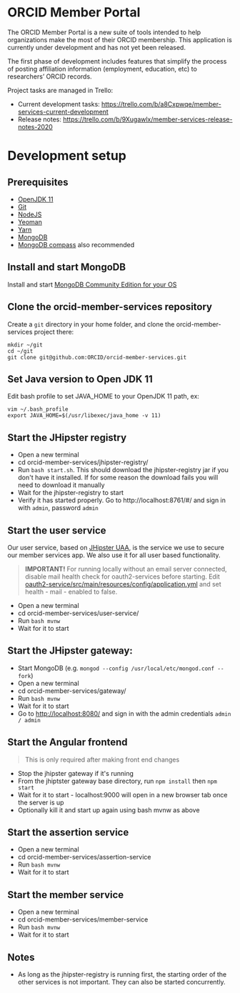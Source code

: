 # ORCID Member Portal

The ORCID Member Portal is a new suite of tools intended to help organizations make the most of their ORCID membership. This application is currently under development and has not yet been released.

The first phase of development includes features that simplify the process of posting affiliation information (employment, education, etc) to researchers’ ORCID records.

Project tasks are managed in Trello:

-   Current development tasks: https://trello.com/b/a8Cxpwqe/member-services-current-development
-   Release notes: https://trello.com/b/9Xugawlx/member-services-release-notes-2020

# Development setup

## Prerequisites

-   [OpenJDK 11](https://openjdk.java.net/install/)
-   [Git](https://git-scm.com/downloads)
-   [NodeJS](https://nodejs.org/en/download)
-   [Yeoman](https://yeoman.io/learning/)
-   [Yarn](https://yarnpkg.com/lang/en/docs/install/#mac-stable)
-   [MongoDB](https://docs.mongodb.com/manual/installation/)
-   [MongoDB compass](https://www.mongodb.com/products/compass) also recommended

## Install and start MongoDB

Install and start [MongoDB Community Edition for your OS](https://docs.mongodb.com/manual/administration/install-community/)

## Clone the orcid-member-services repository

Create a `git` directory in your home folder, and clone the orcid-member-services project there:

    mkdir ~/git
    cd ~/git
    git clone git@github.com:ORCID/orcid-member-services.git

## Set Java version to Open JDK 11

Edit bash profile to set JAVA_HOME to your OpenJDK 11 path, ex:

    vim ~/.bash_profile
    export JAVA_HOME=$(/usr/libexec/java_home -v 11)

## Start the JHipster registry

-   Open a new terminal
-   cd orcid-member-services/jhipster-registry/
-   Run `bash start.sh`. This should download the jhipster-registry jar if you don't have it installed. If for some reason the download fails you will need to download it manually
-   Wait for the jhipster-registry to start
-   Verify it has started properly. Go to http://localhost:8761/#/ and sign in with `admin`, password `admin`

## Start the user service

Our user service, based on [JHipster UAA](https://www.jhipster.tech/using-uaa/), is the service we use to secure our member services app. We also use it for all user based functionality.

> **IMPORTANT!** For running locally without an email server connected, disable mail health check for oauth2-services before starting. Edit [oauth2-service/src/main/resources/config/application.yml](https://github.com/ORCID/orcid-member-services/blob/master/oauth2-service/src/main/resources/config/application.yml#L60) and set health - mail - enabled to false.

-   Open a new terminal
-   cd orcid-member-services/user-service/
-   Run `bash mvnw`
-   Wait for it to start

## Start the JHipster gateway:

-   Start MongoDB (e.g. `mongod --config /usr/local/etc/mongod.conf --fork`)
-   Open a new terminal
-   cd orcid-member-services/gateway/
-   Run `bash mvnw`
-   Wait for it to start
-   Go to [http://localhost:8080/](http://localhost:8080/) and sign in with the admin credentials `admin / admin`

## Start the Angular frontend

> This is only required after making front end changes

-   Stop the jhipster gateway if it's running
-   From the jhiptster gateway base directory, run `npm install` then `npm start`
-   Wait for it to start - localhost:9000 will open in a new browser tab once the server is up
-   Optionally kill it and start up again using bash mvnw as above

## Start the assertion service

-   Open a new terminal
-   cd orcid-member-services/assertion-service
-   Run `bash mvnw`
-   Wait for it to start

## Start the member service

-   Open a new terminal
-   cd orcid-member-services/member-service
-   Run `bash mvnw`
-   Wait for it to start

## Notes

-   As long as the jhipster-registry is running first, the starting order of the other services is not important. They can also be started concurrently.
